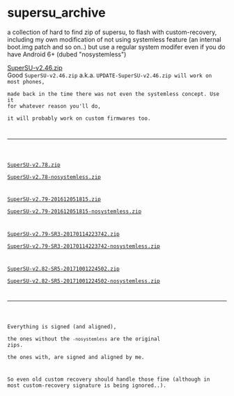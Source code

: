 # supersu_archive  
a collection of hard to find zip of supersu, to flash with custom-recovery, including my own modification of not using systemless feature (an internal boot.img patch and so on..) but use a regular system modifer even if you do have Android 6+ (dubed "nosystemless")  
  
<a href="https://raw.githubusercontent.com/eladkarako/supersu_archive/main/SuperSU-v2.46.zip">SuperSU-v2.46.zip</a>  
Good <code>SuperSU-v2.46.zip</code> a.k.a. <code>UPDATE-SuperSU-v2.46.zip</a> will work on most phones,  
made back in the time there was not even the systemless concept. Use it for whatever reason you'll do,  
it will probably work on custom firmwares too.  
  
<hr/>
  

<a href="https://raw.githubusercontent.com/eladkarako/supersu_archive/main/SuperSU-v2.78.zip" title="SuperSU-v2.78.zip">SuperSU-v2.78.zip</a>  
<a href="https://raw.githubusercontent.com/eladkarako/supersu_archive/main/SuperSU-v2.78-nosystemless.zip" title="SuperSU-v2.78-nosystemless.zip">SuperSU-v2.78-nosystemless.zip</a>  
  
<a href="https://raw.githubusercontent.com/eladkarako/supersu_archive/main/SuperSU-v2.79-201612051815.zip" title="SuperSU-v2.79-201612051815.zip">SuperSU-v2.79-201612051815.zip</a>  
<a href="https://raw.githubusercontent.com/eladkarako/supersu_archive/main/SuperSU-v2.79-201612051815-nosystemless.zip" title="SuperSU-v2.79-201612051815-nosystemless.zip">SuperSU-v2.79-201612051815-nosystemless.zip</a>  
  
<a href="https://raw.githubusercontent.com/eladkarako/supersu_archive/main/SuperSU-v2.79-SR3-20170114223742.zip" title="SuperSU-v2.79-SR3-20170114223742.zip">SuperSU-v2.79-SR3-20170114223742.zip</a>  
<a href="https://raw.githubusercontent.com/eladkarako/supersu_archive/main/SuperSU-v2.79-SR3-20170114223742-nosystemless.zip" title="SuperSU-v2.79-SR3-20170114223742-nosystemless.zip">SuperSU-v2.79-SR3-20170114223742-nosystemless.zip</a>  
  
<a href="https://raw.githubusercontent.com/eladkarako/supersu_archive/main/SuperSU-v2.82-SR5-20171001224502.zip" title="SuperSU-v2.82-SR5-20171001224502.zip">SuperSU-v2.82-SR5-20171001224502.zip</a>  
<a href="https://raw.githubusercontent.com/eladkarako/supersu_archive/main/SuperSU-v2.82-SR5-20171001224502-nosystemless.zip" title="SuperSU-v2.82-SR5-20171001224502-nosystemless.zip">SuperSU-v2.82-SR5-20171001224502-nosystemless.zip</a>  

<hr/>

Everything is signed (and aligned),  
the ones without the <code>-nosystemless</code> are the original zips.  
the ones with, are signed and aligned by me.  

So even old custom recovery should handle those fine (although in most custom-recovery signature is being ignored..).

